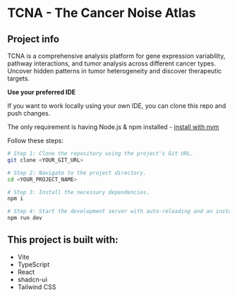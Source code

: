 # TCNA - The Cancer Noise Atlas

## Project info

TCNA is a comprehensive analysis platform for gene expression variability, pathway interactions, and tumor analysis across different cancer types. Uncover hidden patterns in tumor heterogeneity and discover therapeutic targets.



**Use your preferred IDE**

If you want to work locally using your own IDE, you can clone this repo and push changes. 

The only requirement is having Node.js & npm installed - [install with nvm](https://github.com/nvm-sh/nvm#installing-and-updating)

Follow these steps:

```sh
# Step 1: Clone the repository using the project's Git URL.
git clone <YOUR_GIT_URL>

# Step 2: Navigate to the project directory.
cd <YOUR_PROJECT_NAME>

# Step 3: Install the necessary dependencies.
npm i

# Step 4: Start the development server with auto-reloading and an instant preview.
npm run dev
```

## This project is built with:

- Vite
- TypeScript
- React
- shadcn-ui
- Tailwind CSS


